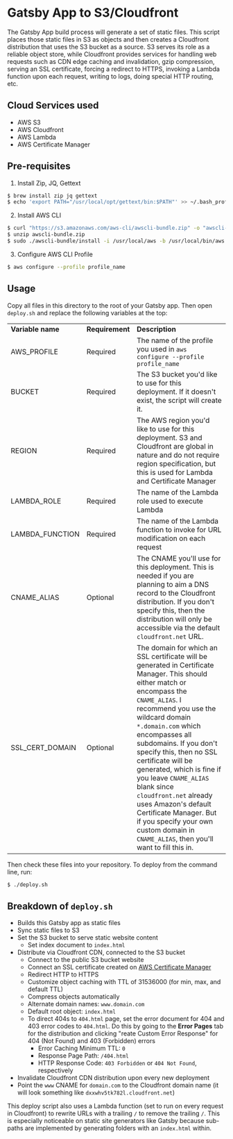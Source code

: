 # Gatsby App to S3/Cloudfront

The Gatsby App build process will generate a set of static files. This script places those static files in S3 as objects and then creates a Cloudfront distribution that uses the S3 bucket as a source. S3 serves its role as a reliable object store, while Cloudfront provides services for handling web requests such as CDN edge caching and invalidation, gzip compression, serving an SSL certificate, forcing a redirect to HTTPS, invoking a Lambda function upon each request, writing to logs, doing special HTTP routing, etc.

## Cloud Services used
* AWS S3
* AWS Cloudfront
* AWS Lambda
* AWS Certificate Manager

## Pre-requisites

1. Install Zip, JQ, Gettext
```bash
$ brew install zip jq gettext
$ echo 'export PATH="/usr/local/opt/gettext/bin:$PATH"' >> ~/.bash_profile
```

2. Install AWS CLI
```bash
$ curl "https://s3.amazonaws.com/aws-cli/awscli-bundle.zip" -o "awscli-bundle.zip"
$ unzip awscli-bundle.zip
$ sudo ./awscli-bundle/install -i /usr/local/aws -b /usr/local/bin/aws
```

3. Configure AWS CLI Profile
```bash
$ aws configure --profile profile_name
```

## Usage

Copy all files in this directory to the root of your Gatsby app. Then open `deploy.sh` and replace the following variables at the top:

<table>
  <tr>
    <td><strong>Variable name</strong></td>
    <td><strong>Requirement</strong></td>
    <td><strong>Description</strong></td>
  </tr>

  <tr>
    <td>AWS_PROFILE</td>
    <td>Required</td>
    <td>The name of the profile you used in <code>aws configure --profile profile_name</code></td>
  </tr>

  <tr>
    <td>BUCKET</td>
    <td>Required</td>
    <td>The S3 bucket you'd like to use for this deployment. If it doesn't exist, the script will create it.
  </tr>

  <tr>
    <td>REGION</td>
    <td>Required</td>
    <td>The AWS region you'd like to use for this deployment. S3 and Cloudfront are global in nature and do not require region specification, but this is used for Lambda and Certificate Manager</td>
  </tr>

  <tr>
    <td>LAMBDA_ROLE</td>
    <td>Required</td>
    <td>The name of the Lambda role used to execute Lambda</td>
  </tr>

  <tr>
    <td>LAMBDA_FUNCTION</td>
    <td>Required</td>
    <td>The name of the Lambda function to invoke for URL modification on each request</td>
  </tr>

  <tr>
    <td>CNAME_ALIAS</td>
    <td>Optional</td>
    <td>The CNAME you'll use for this deployment. This is needed if you are planning to aim a DNS record to the Cloudfront distribution. If you don't specify this, then the distribution will only be accessible via the default <code>cloudfront.net</code> URL.</td>
  </tr>

  <tr>
    <td>SSL_CERT_DOMAIN</td>
    <td>Optional</td>
    <td>The domain for which an SSL certificate will be generated in Certificate Manager. This should either match or encompass the <code>CNAME_ALIAS</code>. I recommend you use the wildcard domain <code>*.domain.com</code> which encompasses all subdomains. If you don't specify this, then no SSL certificate will be generated, which is fine if you leave <code>CNAME_ALIAS</code> blank since <code>cloudfront.net</code> already uses Amazon's default Certificate Manager. But if you specify your own custom domain in <code>CNAME_ALIAS</code>, then you'll want to fill this in.
  </tr>
</table>

Then check these files into your repository. To deploy from the command line, run:
```bash
$ ./deploy.sh
```

## Breakdown of `deploy.sh`

* Builds this Gatsby app as static files
* Sync static files to S3
* Set the S3 bucket to serve static website content
  * Set index document to `index.html`
* Distribute via Cloudfront CDN, connected to the S3 bucket
  * Connect to the public S3 bucket website
  * Connect an SSL certificate created on [AWS Certificate Manager](https://console.aws.amazon.com/acm/home?region=us-east-1)
  * Redirect HTTP to HTTPS
  * Customize object caching with TTL of 31536000 (for min, max, and default TTL)
  * Compress objects automatically
  * Alternate domain names: `www.domain.com`
  * Default root object: `index.html`
  * To direct 404s to `404.html` page, set the error document for 404 and 403 error codes to `404.html`. Do this by going to the **Error Pages** tab for the distribution and clicking "reate Custom Error Response" for 404 (Not Found) and 403 (Forbidden) errors
    * Error Caching Minimum TTL: `0`
    * Response Page Path: `/404.html`
    * HTTP Response Code: `403 Forbidden` or `404 Not Found`, respectively
* Invalidate Cloudfront CDN distribution upon every new deployment
* Point the `www` CNAME for `domain.com` to the Cloudfront domain name (it will look something like `dxxwhv5tk782l.cloudfront.net`)

This deploy script also uses a Lambda function (set to run on every request in Cloudfront) to rewrite URLs with a trailing `/` to remove the trailing `/`. This is especially noticeable on static site generators like Gatsby because sub-paths are implemented by generating folders with an `index.html` within.
